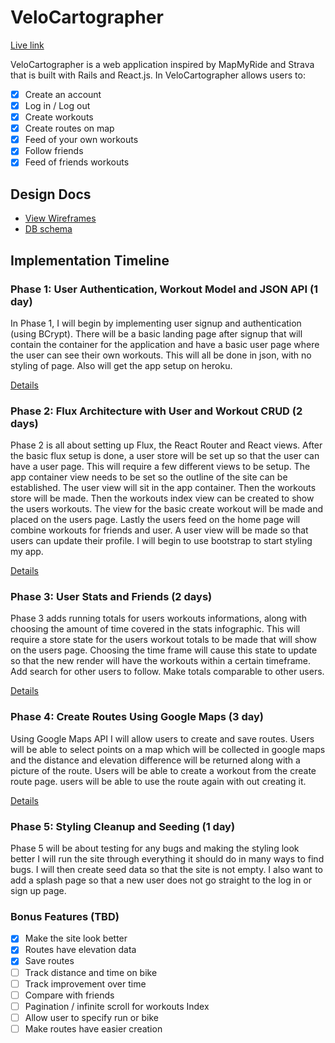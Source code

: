 # VeloCartographer

[Live link][heroku]

[heroku]: velocartographer.com/


VeloCartographer is a web application inspired by MapMyRide and Strava that is
built with Rails and React.js. In VeloCartographer allows users to:

- [X] Create an account
- [X] Log in / Log out
- [X] Create workouts
- [X] Create routes on map
- [X] Feed of your own workouts
- [X] Follow friends
- [X] Feed of friends workouts

## Design Docs
* [View Wireframes][view]
* [DB schema][schema]

[view]: ./docs/views.md
[schema]: ./docs/schema.md

## Implementation Timeline

### Phase 1: User Authentication, Workout Model and JSON API (1 day)

In Phase 1, I will begin by implementing user signup and authentication (using
BCrypt). There will be a basic landing page after signup that will contain the
container for the application and have a basic user page where the user can
see their own workouts. This will all be done in json, with no styling of
page. Also will get the app setup on heroku.

[Details][phase-one]

### Phase 2: Flux Architecture with User and Workout CRUD (2 days)

Phase 2 is all about setting up Flux, the React Router and React views. After
the basic flux setup is done, a user store will be set up so that the user can
have a user page. This will require a few different views to be setup. The app container view needs to be set so the outline of the site can be established.
The user view will sit in the app container. Then the workouts store will be
made. Then the workouts index view can be created to show the users workouts.
The view for the basic create workout will be made and placed on the users
page. Lastly the users feed on the home page will combine workouts for friends
and user. A user view will be made so that users can update their profile.
I will begin to use bootstrap to start styling my app.

[Details][phase-two]

### Phase 3: User Stats and Friends (2 days)

Phase 3 adds running totals for users workouts informations, along with
choosing the amount of time covered in the stats infographic. This will require
a store state for the users workout totals to be made that will show on the
users page. Choosing the time frame will cause this state to update so that
the new render will have the workouts within a certain timeframe. Add search
for other users to follow. Make totals comparable to other users.

[Details][phase-three]

### Phase 4: Create Routes Using Google Maps (3 day)

Using Google Maps API I will allow users to create and save routes. Users will
be able to select points on a map which will be collected in google maps and
the distance and elevation difference will be returned along with a picture of
the route. Users will be able to create a workout from the create route page.
users will be able to use the route again with out creating it.

[Details][phase-four]

### Phase 5: Styling Cleanup and Seeding (1 day)

Phase 5 will be about testing for any bugs and making the styling look better
I will run the site through everything it should do in many ways to find bugs.
I will then create seed data so that the site is not empty. I also want to add
a splash page so that a new user does not go straight to the log in or sign up
page.


### Bonus Features (TBD)
- [X] Make the site look better
- [X] Routes have elevation data
- [X] Save routes
- [ ] Track distance and time on bike
- [ ] Track improvement over time
- [ ] Compare with friends
- [ ] Pagination / infinite scroll for workouts Index
- [ ] Allow user to specify run or bike
- [ ] Make routes have easier creation

[phase-one]: ./docs/phases/phase1.md
[phase-two]: ./docs/phases/phase2.md
[phase-three]: ./docs/phases/phase3.md
[phase-four]: ./docs/phases/phase4.md
